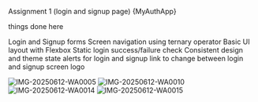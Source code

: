  Assignment 1 (login and signup page)
{MyAuthApp}


things done here

Login and Signup forms
Screen navigation using ternary operator
Basic UI layout with Flexbox
Static login success/failure check
Consistent design and theme
state 
alerts for login and signup 
link to change between login and signup screen
logo


![IMG-20250612-WA0005](https://github.com/user-attachments/assets/4ee07f2d-65a7-4f00-9aad-a769c474b1db)
![IMG-20250612-WA0010](https://github.com/user-attachments/assets/5f8486ef-13ec-446d-b464-11c002e51abb)
![IMG-20250612-WA0014](https://github.com/user-attachments/assets/e37056dc-23de-4098-87b0-801500b088b8)
![IMG-20250612-WA0015](https://github.com/user-attachments/assets/e2b2e681-76b5-4116-b64d-5b7f0a34c91c)

